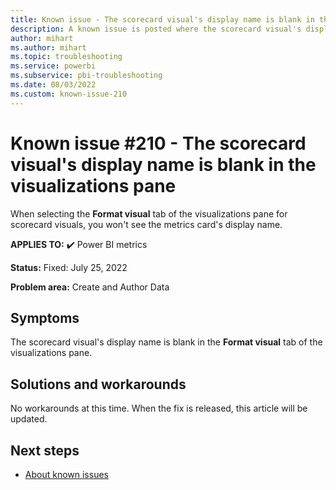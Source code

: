 ```yaml
---
title: Known issue - The scorecard visual's display name is blank in the visualizations pane
description: A known issue is posted where the scorecard visual's display name is blank in the **Format visual** tab of the visualizations pane.
author: mihart
ms.author: mihart
ms.topic: troubleshooting  
ms.service: powerbi
ms.subservice: pbi-troubleshooting
ms.date: 08/03/2022
ms.custom: known-issue-210
---
```

# Known issue #210 - The scorecard visual's display name is blank in the visualizations pane

When selecting the **Format visual** tab of the visualizations pane for scorecard visuals, you won't see the metrics card's display name.

**APPLIES TO:** ✔️ Power BI metrics

**Status:** Fixed: July 25, 2022

**Problem area:** Create and Author Data


## Symptoms

The scorecard visual's display name is blank in the **Format visual** tab of the visualizations pane.

## Solutions and workarounds

No workarounds at this time.  When the fix is released, this article will be updated.

## Next steps

- [About known issues](power-bi-known-issues.md)

